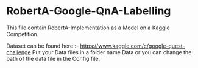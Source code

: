 # RobertA-Google-QnA-Labelling


This file contain RobertA-Implementation as a Model on a Kaggle Competition.

Dataset can be found here :- https://www.kaggle.com/c/google-quest-challenge
Put your Data files in a folder name Data
or you can change the path of the data file in the Config file.
